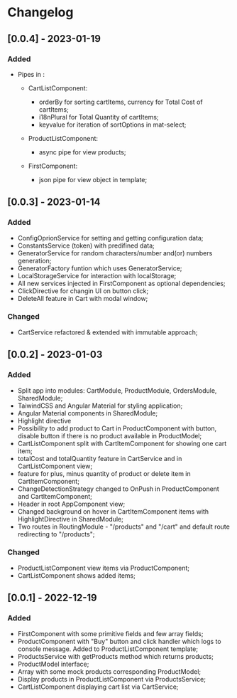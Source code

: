 # Changelog

## [0.0.4] - 2023-01-19

### Added

- Pipes in :
    - CartListComponent:
        - orderBy for sorting cartItems, currency for Total Cost of cartItems; 
        - i18nPlural for Total Quantity of cartItems;
        - keyvalue for iteration of sortOptions in mat-select;
    
    - ProductListComponent:
        - async pipe for view products;

    - FirstComponent:
        - json pipe for view object in template;

## [0.0.3] - 2023-01-14

### Added

- ConfigOprionService for setting and getting configuration data;
- ConstantsService (token) with predifined data;
- GeneratorService for random characters/number and(or) numbers generation;
- GeneratorFactory funtion which uses GeneratorService;
- LocalStorageService for interaction with localStorage;
- All new services injected in FirstComponent as optional dependencies;
- ClickDirective for changin UI on button click;
- DeleteAll feature in Cart with modal window;

### Changed

- CartService refactored & extended with immutable approach;


## [0.0.2] - 2023-01-03

### Added

- Split app into modules: CartModule, ProductModule, OrdersModule, SharedModule;
- TaiwindCSS and Angular Material for styling application;
- Angular Material components in SharedModule;
- Highlight directive
- Possibility to add product to Cart in ProductComponent with button, disable button if there is no product available in ProductModel;
- CartListComponent split with CartItemComponent for showing one cart item;
- totalCost and totalQuantity feature in CartService and in CartListComponent view;
- feature for plus, minus quantity of product or delete item in CartItemComponent;
- ChangeDetectionStrategy changed to OnPush in ProductComponent and CartItemComponent;
- Header in root AppComponent view;
- Changed background on hover in CartItemComponent items with HighlightDirective in SharedModule;
- Two routes in RoutingModule - "/products" and "/cart" and default route redirecting to "/products";


### Changed

- ProductListComponent view items via ProductComponent;
- CartListComponent shows added items;

## [0.0.1] - 2022-12-19

### Added 

- FirstComponent with some primitive fields and few array fields;
- ProductComponent with "Buy" button and click handler which logs to console message. Added to ProductListComponent template;
- ProductsService with getProducts method which returns products;
- ProductModel interface;
- Array with some mock products corresponding ProductModel;
- Display products in ProductListComponent via ProductsService;
- CartListComponent displaying cart list via CartService;